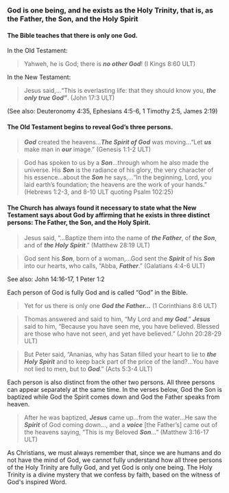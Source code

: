 
### God is one being, and he exists as the Holy Trinity, that is, as the Father, the Son, and the Holy Spirit

#### The Bible teaches that there is only one God.

In the Old Testament:

> Yahweh, he is God; there is ***no other God***! (I Kings 8:60 ULT)

In the New Testament:

> Jesus said,…“This is everlasting life: that they should know you, ***the only true God”***. (John 17:3 ULT)

(See also: Deuteronomy 4:35, Ephesians 4:5-6, 1 Timothy 2:5, James 2:19)

#### The Old Testament begins to reveal God’s three persons.

> ***God*** created the heavens…***The Spirit of God*** was moving…“Let ***us*** make man in ***our*** image.”  (Genesis 1:1-2 ULT)
  
> God has spoken to us by a ***Son***…through whom he also made the universe. His ***Son*** is the radiance of his glory, the very character of his essence…about the ***Son*** he says,…“In the beginning, Lord, you laid earth’s foundation; the heavens are the work of your hands.” (Hebrews 1:2-3, and 8-10 ULT quoting Psalm 102:25) 


#### The Church has always found it necessary to state what the New Testament says about God by affirming that he exists in three distinct persons: The Father, the Son, and the Holy Spirit.

> Jesus said, “…Baptize them into the name of ***the Father***, of ***the Son***, and of ***the Holy Spirit***.” (Matthew 28:19 ULT)
  
> God sent his ***Son***, born of a woman,…God sent the ***Spirit*** of his ***Son*** into our hearts, who calls, “Abba, ***Father***.” (Galatians 4:4-6 ULT) 

See also: John 14:16-17, 1 Peter 1:2

Each person of God is fully God and is called “God” in the Bible.

> Yet for us there is only one ***God the Father…*** (1 Corinthians 8:6 ULT)
  
> Thomas answered and said to him, “My Lord and ***my God***.” ***Jesus*** said to him, “Because you have seen me, you have believed. Blessed are those who have not seen, and yet have believed.” (John 20:28-29 ULT) 
  
> But Peter said, “Ananias, why has Satan filled your heart to lie to ***the Holy Spirit*** and to keep back part of the price of the land?…You have not lied to men, but to ***God***.” (Acts 5:3-4 ULT) 

Each person is also distinct from the other two persons. All three persons can appear separately at the same time. In the verses below, God the Son is baptized while God the Spirit comes down and God the Father speaks from heaven.
> After he was baptized, ***Jesus*** came up…from the water…He saw the ***Spirit*** of God coming down…, and a ***voice*** [the Father’s] came out of the heavens saying, “This is my Beloved ***Son***…” (Matthew 3:16-17 ULT)

As Christians, we must always remember that, since we are humans and do not have the mind of God, we cannot fully understand how all three persons of the Holy Trinity are fully God, and yet God is only one being.  The Holy Trinity is a divine mystery that we confess by faith, based on the witness of God's inspired Word.